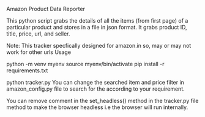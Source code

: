 Amazon Product Data Reporter

This python script grabs the details of all the items (from first page) of a particular product and stores in a file in json format.
It grabs product ID, title, price, url, and seller.

Note: This tracker specfically designed for amazon.in so, may or may not work for other urls 
Usage

python -m venv myenv
source myenv/bin/activate
pip install -r requirements.txt

python tracker.py
You can change the searched item and price filter in amazon_config.py file to search for the according to your requirement.

You can remove comment in the set_headless() method in the tracker.py file method to make the browser headless i.e the browser will run internally.
